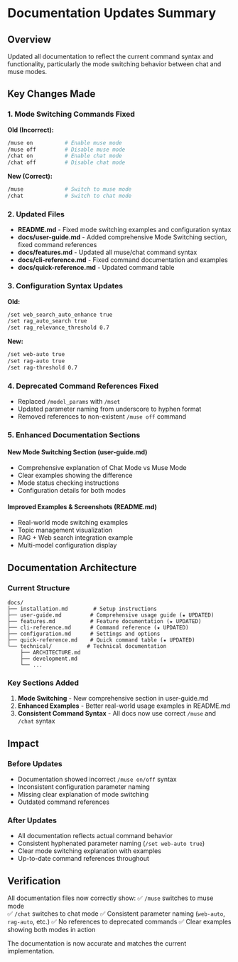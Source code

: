 # Documentation Updates Summary

## Overview
Updated all documentation to reflect the current command syntax and functionality, particularly the mode switching behavior between chat and muse modes.

## Key Changes Made

### 1. Mode Switching Commands Fixed
**Old (Incorrect):**
```bash
/muse on          # Enable muse mode
/muse off         # Disable muse mode  
/chat on          # Enable chat mode
/chat off         # Disable chat mode
```

**New (Correct):**
```bash
/muse             # Switch to muse mode
/chat             # Switch to chat mode
```

### 2. Updated Files
- **README.md** - Fixed mode switching examples and configuration syntax
- **docs/user-guide.md** - Added comprehensive Mode Switching section, fixed command references
- **docs/features.md** - Updated all muse/chat command syntax
- **docs/cli-reference.md** - Fixed command documentation and examples
- **docs/quick-reference.md** - Updated command table

### 3. Configuration Syntax Updates
**Old:**
```bash
/set web_search_auto_enhance true
/set rag_auto_search true
/set rag_relevance_threshold 0.7
```

**New:**
```bash
/set web-auto true
/set rag-auto true  
/set rag-threshold 0.7
```

### 4. Deprecated Command References Fixed
- Replaced `/model_params` with `/mset`
- Updated parameter naming from underscore to hyphen format
- Removed references to non-existent `/muse off` command

### 5. Enhanced Documentation Sections

#### New Mode Switching Section (user-guide.md)
- Comprehensive explanation of Chat Mode vs Muse Mode
- Clear examples showing the difference
- Mode status checking instructions
- Configuration details for both modes

#### Improved Examples & Screenshots (README.md)
- Real-world mode switching examples
- Topic management visualization
- RAG + Web search integration example  
- Multi-model configuration display

## Documentation Architecture

### Current Structure
```
docs/
├── installation.md        # Setup instructions
├── user-guide.md         # Comprehensive usage guide (★ UPDATED)
├── features.md           # Feature documentation (★ UPDATED) 
├── cli-reference.md      # Command reference (★ UPDATED)
├── configuration.md      # Settings and options
├── quick-reference.md    # Quick command table (★ UPDATED)
└── technical/           # Technical documentation
    ├── ARCHITECTURE.md
    ├── development.md
    └── ...
```

### Key Sections Added
1. **Mode Switching** - New comprehensive section in user-guide.md
2. **Enhanced Examples** - Better real-world usage examples in README.md
3. **Consistent Command Syntax** - All docs now use correct `/muse` and `/chat` syntax

## Impact

### Before Updates
- Documentation showed incorrect `/muse on/off` syntax
- Inconsistent configuration parameter naming
- Missing clear explanation of mode switching
- Outdated command references

### After Updates  
- All documentation reflects actual command behavior
- Consistent hyphenated parameter naming (`/set web-auto true`)
- Clear mode switching explanation with examples
- Up-to-date command references throughout

## Verification

All documentation files now correctly show:
✅ `/muse` switches to muse mode  
✅ `/chat` switches to chat mode
✅ Consistent parameter naming (`web-auto`, `rag-auto`, etc.)
✅ No references to deprecated commands
✅ Clear examples showing both modes in action

The documentation is now accurate and matches the current implementation.